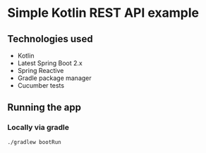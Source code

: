 # Simple Kotlin REST API example

## Technologies used

- Kotlin
- Latest Spring Boot 2.x
- Spring Reactive
- Gradle package manager
- Cucumber tests

## Running the app

### Locally via gradle

```./gradlew bootRun```